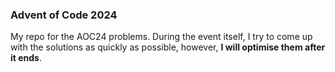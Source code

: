 ### Advent of Code 2024
My repo for the AOC24 problems. During the event itself, I try to come up with the solutions as quickly as possible, however, <b>I will optimise them after it ends</b>.
